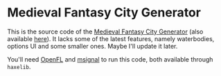 # Medieval Fantasy City Generator
This is the source code of the [Medieval Fantasy City Generator](https://watabou.itch.io/medieval-fantasy-city-generator/) (also available [here](http://fantasycities.watabou.ru/?size=15&seed=682063530)). It 
lacks some of the latest features, namely waterbodies, options UI and some smaller ones. Maybe I'll update it later. 

You'll need [OpenFL](https://github.com/openfl/openfl) and [msignal](https://github.com/massiveinteractive/msignal) 
to run this code, both available through `haxelib`.
